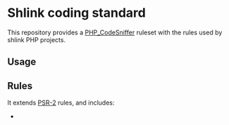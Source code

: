 # Shlink coding standard

This repository provides a [PHP_CodeSniffer](https://github.com/squizlabs/PHP_CodeSniffer) ruleset with the rules used by shlink PHP projects.

## Usage



## Rules

It extends [PSR-2](https://www.php-fig.org/psr/psr-2/) rules, and includes:

*  
